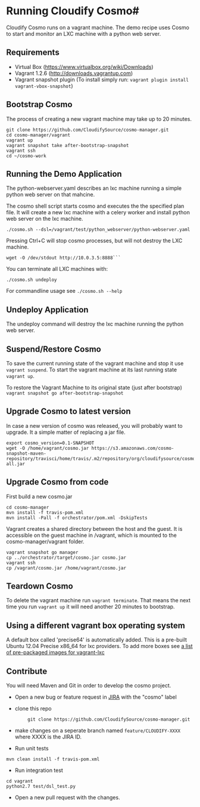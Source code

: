 # Running Cloudify Cosmo#

Cloudify Cosmo runs on a vagrant machine. 
The demo recipe uses Cosmo to start and monitor an LXC machine with a python web server. 

## Requirements ##

- Virtual Box (https://www.virtualbox.org/wiki/Downloads)
- Vagrant 1.2.6 (http://downloads.vagrantup.com)
- Vagrant snapshot plugin (To install simply run: `vagrant plugin install vagrant-vbox-snapshot`)

## Bootstrap Cosmo ##

The process of creating a new vagrant machine may take up to 20 minutes.

```
git clone https://github.com/CloudifySource/cosmo-manager.git
cd cosmo-manager/vagrant
vagrant up
vagrant snapshot take after-bootstrap-snapshot
vagrant ssh
cd ~/cosmo-work
```

## Running the Demo Application ##
The python-webserver.yaml describes an lxc machine running a simple python web server on that mahcine.

The cosmo shell script starts cosmo and executes the the specified plan file. It will create a new lxc machine with a celery worker and install python web server on the lxc machine.
```
./cosmo.sh --dsl=/vagrant/test/python_webserver/python-webserver.yaml
```

Pressing Ctrl+C will stop cosmo processes, but will not destroy the LXC machine.
```
wget -O /dev/stdout http://10.0.3.5:8888```
```
You can terminate all LXC machines with:
```
./cosmo.sh undeploy
```

For commandline usage see `./cosmo.sh --help`

## Undeploy Application ##

The undeploy command will destroy the lxc machine running the python web server.


## Suspend/Restore Cosmo ##
To save the current running state of the vagrant machine and stop it use `vagrant suspend`.
To start the vagrant machine at its last running state `vagrant up`.

To restore the Vagrant Machine to its original state (just after bootstrap) `vagrant snapshot go after-bootstrap-snapshot`

## Upgrade Cosmo to latest version ##

In case a new version of cosmo was released, you will probably want to upgrade.
It a simple matter of replacing a jar file.

```
export cosmo_version=0.1-SNAPSHOT
wget -O /home/vagrant/cosmo.jar https://s3.amazonaws.com/cosmo-snapshot-maven-repository/travisci/home/travis/.m2/repository/org/cloudifysource/cosmo/orchestrator/${cosmo_version}/orchestrator-${cosmo_version}-all.jar
```

## Upgrade Cosmo from code ##

First build a new cosmo.jar
```
cd cosmo-manager
mvn install -f travis-pom.xml
mvn install -Pall -f orchestrator/pom.xml -DskipTests
```

Vagrant creates a shared directory between the host and the guest. It is accessible on the guest machine in /vagrant, which is mounted to the cosmo-manager/vagrant folder.

```
vagrant snapshot go manager
cp ../orchestrator/target/cosmo.jar cosmo.jar
vagrant ssh
cp /vagrant/cosmo.jar /home/vagrant/cosmo.jar
```

## Teardown Cosmo ##
To delete the vagrant machine run `vagrant terminate`.
That means the next time you run `vagrant up` it will need another 20 minutes to bootstrap.

## Using a different vagrant box operating system ##
A default box called 'precise64' is automatically added.
This is a pre-built Ubuntu 12.04 Precise x86_64 for lxc providers.
To add more boxes see [a list of pre-packaged images for vagrant-lxc](https://github.com/fgrehm/vagrant-lxc/wiki/Base-boxes#available-boxes)


## Contribute ##

You will need Maven and Git in order to develop the cosmo project.

- Open a new bug or feature request in [JIRA](cloudifysource.atlassian.net) with the "cosmo" label

- clone this repo

```
        git clone https://github.com/CloudifySource/cosmo-manager.git
```

- make changes on a seperate branch named `feature/CLOUDIFY-XXXX` where XXXX is the JIRA ID.

- Run unit tests

```
mvn clean install -f travis-pom.xml
```
    
- Run integration test

```
cd vagrant
python2.7 test/dsl_test.py
```

- Open a new pull request with the changes.
